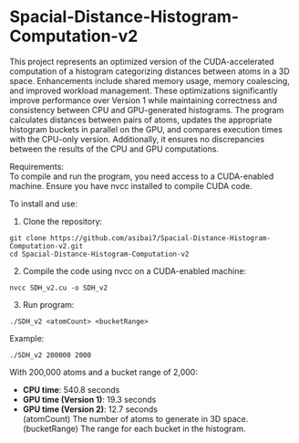 # Spacial-Distance-Histogram-Computation-v2

This project represents an optimized version of the CUDA-accelerated computation of a histogram categorizing distances between atoms in a 3D space. Enhancements include shared memory usage, memory coalescing, and improved workload management. These optimizations significantly improve performance over Version 1 while maintaining correctness and consistency between CPU and GPU-generated histograms.
The program calculates distances between pairs of atoms, updates the appropriate histogram buckets in parallel on the GPU, and compares execution times with the CPU-only version. Additionally, it ensures no discrepancies between the results of the CPU and GPU computations.

Requirements:<br>
To compile and run the program, you need access to a CUDA-enabled machine. Ensure you have nvcc installed to compile CUDA code.

To install and use:
1. Clone the repository:
```
git clone https://github.com/asibai7/Spacial-Distance-Histogram-Computation-v2.git
cd Spacial-Distance-Histogram-Computation-v2
```
2. Compile the code using nvcc on a CUDA-enabled machine:
```
nvcc SDH_v2.cu -o SDH_v2
```
3. Run program:
```
./SDH_v2 <atomCount> <bucketRange>
```
Example: 
```
./SDH_v2 200000 2000
```
With 200,000 atoms and a bucket range of 2,000:
- **CPU time**: 540.8 seconds
- **GPU time (Version 1)**: 19.3 seconds
- **GPU time (Version 2)**: 12.7 seconds
<br>(atomCount) The number of atoms to generate in 3D space.  
(bucketRange) The range for each bucket in the histogram.
